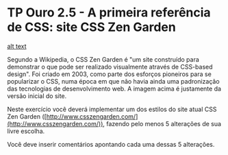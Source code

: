 # TP Ouro 2.5 - A primeira referência de CSS: site CSS Zen Garden

[alt text](tp5.png)

Segundo a Wikipedia, o CSS Zen Garden é "um site construído para demonstrar o que pode ser realizado visualmente através de CSS-based design". Foi criado em 2003, como parte dos esforços pioneiros para se popularizar o CSS, numa época em que não havia ainda uma padronização das tecnologias de desenvolvimento web. A imagem acima é justamente da versão inicial do site.

Neste exercício você deverá implementar um dos estilos do site atual CSS Zen Garden ([http://www.csszengarden.com/](http://www.csszengarden.com/)), fazendo pelo menos 5 alterações de sua livre escolha.

Você deve inserir comentários apontando cada uma dessas 5 alterações.
